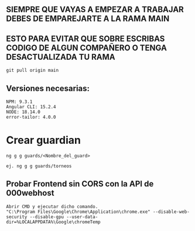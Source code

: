 ## SIEMPRE QUE VAYAS A EMPEZAR A TRABAJAR DEBES DE EMPAREJARTE A LA RAMA MAIN
## ESTO PARA EVITAR QUE SOBRE ESCRIBAS CODIGO DE ALGUN COMPAÑERO O TENGA DESACTUALIZADA TU RAMA
    git pull origin main




## Versiones necesarias:
    NPM: 9.3.1
    Angular CLI: 15.2.4
    NODE: 18.14.0
    error-tailor: 4.0.0

# Crear guardian
    ng g g guards/<Nombre_del_guard>

    ej. ng g g guards/torneos

## Probar Frontend sin CORS con la API de 000webhost
    Abrir CMD y ejecutar dicho comando.
    "C:\Program Files\Google\Chrome\Application\chrome.exe" --disable-web-security --disable-gpu --user-data-dir=%LOCALAPPDATA%\Google\chromeTemp
